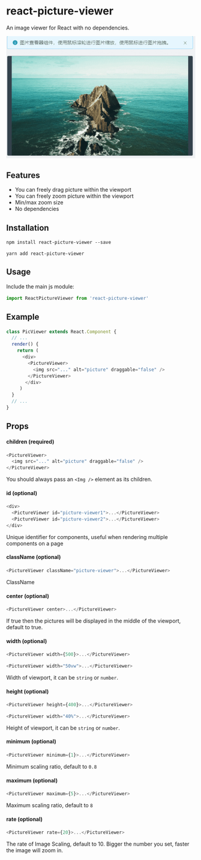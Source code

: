 # react-picture-viewer

An image viewer for React with no dependencies.

![ReactPictureViewer Demo](https://raw.githubusercontent.com/CRONWMMM/react-picture-viewer/master/demo.gif)

## Features

- You can freely drag picture within the viewport
- You can freely zoom picture within the viewport
- Min/max zoom size
- No dependencies

## Installation
```
npm install react-picture-viewer --save
```
```
yarn add react-picture-viewer
```

## Usage
Include the main js module:
```js
import ReactPictureViewer from 'react-picture-viewer'
```

## Example
```js
class PicViewer extends React.Component {
  // ...
  render() {
    return (
      <div>
        <PictureViewer>
          <img src="..." alt="picture" draggable="false" />
        </PictureViewer>
       </div>
     )
  }
  // ...
}
```

## Props
#### children (required)
```js
<PictureViewer>
  <img src="..." alt="picture" draggable="false" />
</PictureViewer>
```
You should always pass an `<Img />` element as its children.

#### id (optional)
```js
<div>
  <PictureViewer id="picture-viewer1">...</PictureViewer>
  <PictureViewer id="picture-viewer2">...</PictureViewer>
</div>
```
Unique identifier for components, useful when rendering multiple components on a page

#### className (optional)
```js
<PictureViewer className="picture-viewer">...</PictureViewer>
```
ClassName

#### center (optional)
```js
<PictureViewer center>...</PictureViewer>
```
If true then the pictures will be displayed in the middle of the viewport, default to true.

#### width (optional)
```js
<PictureViewer width={500}>...</PictureViewer>
```
```js
<PictureViewer width="50vw">...</PictureViewer>
```
Width of viewport, it can be `string` or `number`.

#### height (optional)
```js
<PictureViewer height={400}>...</PictureViewer>
```
```js
<PictureViewer width="40%">...</PictureViewer>
```
Height of viewport, it can be `string` or `number`.

#### minimum (optional)
```js
<PictureViewer minimum={1}>...</PictureViewer>
```
Minimum scaling ratio, default to `0.8`

#### maximum (optional)
```js
<PictureViewer maximum={5}>...</PictureViewer>
```
Maximum scaling ratio, default to `8`

#### rate (optional)
```js
<PictureViewer rate={20}>...</PictureViewer>
```
The rate of Image Scaling, default to 10. Bigger the number you set, faster the image will zoom in.

